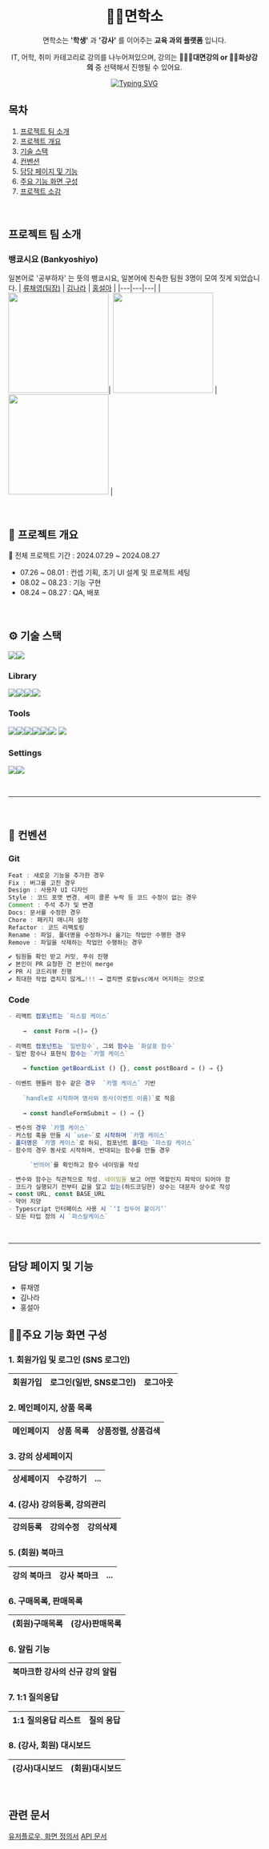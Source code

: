 <div align=center>
  
# 🙋‍♂면학소 
면학소는 **'학생'** 과 **'강사'** 를 이어주는 **교육 과외 플랫폼** 입니다.

IT, 어학, 취미 카테고리로 강의를 나누어져있으며, 강의는 **👩‍👩‍👦대면강의 or 🧑‍💻화상강의** 중 선택해서 진행될 수 있어요.

[![Typing SVG](https://readme-typing-svg.demolab.com?font=Fira+Code&size=16&pause=1000&color=FFFFFF&width=435&lines='면학'과+'장소'를+합쳐+'면학하는+곳'+이라는+뜻이에요)](https://git.io/typing-svg)

</div>

  
## 목차
1. [프로젝트 팀 소개](#프로젝트-팀-소개)
2. [프로젝트 개요](#-프로젝트-개요)
3. [기술 스택](#%EF%B8%8F-기술-스택)
4. [컨벤션](#-컨벤션)
5. [담당 페이지 및 기능]() 
7. [주요 기능 화면 구성](#주요-기능-화면-구성)
8. [프로젝트 소감](#프로젝트-소감)


<br />


## 프로젝트 팀 소개
### 뱅쿄시요 (Bankyoshiyo) 

일본어로 '공부하자' 는 뜻의 뱅쿄시요, 일본어에 친숙한 팀원 3명이 모여 짓게 되었습니다. 
| [류채영(팀장)](https://github.com/chaeyoungg) | [김나라](https://github.com/C5D2) | [홍설아](https://github.com/sulahhong) |
|---|---|---|
|<img src="https://github.com/chaeyoungg/Myeonhakso/blob/dev/public/readme/profile.png" width="200" height="200">| <img src="https://github.com/chaeyoungg/Myeonhakso/blob/dev/public/readme/메타몽.jpg" width="200" height="200" /> | <img src="https://github.com/chaeyoungg/Myeonhakso/blob/dev/public/readme/KakaoTalk_20240826_163751761.png"  width="200" height="200"/> |

<br />

## 📑 프로젝트 개요
📆 전체 프로젝트 기간 : 2024.07.29 ~ 2024.08.27

- 07.26 ~ 08.01 : 컨셉 기획, 초기 UI 설계 및 프로젝트 세팅
- 08.02 ~ 08.23 : 기능 구현
- 08.24 ~ 08.27 : QA, 배포

<br />

## ⚙️ 기술 스택
<img src="https://img.shields.io/badge/Next.js-000?logo=nextdotjs&logoColor=fff&style=for-the-badge" /><img src="https://img.shields.io/badge/TypeScript-007ACC?style=for-the-badge&logo=typescript&logoColor=white" />
### Library
<img src="https://img.shields.io/badge/React-61DAFB?style=for-the-badge&logo=React&logoColor=blue"><img src="https://img.shields.io/badge/Tailwind-38B2AC?style=for-the-badge&logo=tailwind-css&logoColor=white"><img src="https://img.shields.io/badge/swiper-6332F6?style=for-the-badge&logo=swiper&logoColor=white"><img src="https://img.shields.io/badge/kakao Map-FFCD00?style=for-the-badge&logo=kakao&logoColor=black">
### Tools
<img src="https://img.shields.io/badge/Visual_Studio-5C2D91?style=for-the-badge&logo=visual%20studio&logoColor=white" /><img src="https://img.shields.io/badge/Notion-000000?style=for-the-badge&logo=notion&logoColor=white" /><img src="https://img.shields.io/badge/MongoDBCompass-4EA94B?style=for-the-badge&logo=mongodb&logoColor=white" /><img src="https://img.shields.io/badge/GitHub-100000?style=for-the-badge&logo=github&logoColor=white" /><img src="https://img.shields.io/badge/Vercel-000000?style=for-the-badge&logo=vercel&logoColor=white" /><img src="https://img.shields.io/badge/Bruno-F4AA41?style=for-the-badge&logo=Bruno&logoColor=white"> <img src="https://img.shields.io/badge/chart.js-FF6384?style=for-the-badge&logo=chartdotjs&logoColor=white">
### Settings
<img src="https://img.shields.io/badge/ESLint-4B32C3?style=for-the-badge&logo=ESLint&logoColor=white"><img src="https://img.shields.io/badge/Prettier-20B2AA?style=for-the-badge&logo=Prettier&logoColor=white">

<br />

---

<br />


## 📢 컨벤션
### Git

```JavaScript
Feat : 새로운 기능을 추가한 경우
Fix : 버그를 고친 경우
Design : 사용자 UI 디자인
Style : 코드 포맷 변경, 세미 콜론 누락 등 코드 수정이 없는 경우
Comment : 주석 추가 및 변경
Docs: 문서를 수정한 경우
Chore : 패키지 매니저 설정
Refactor : 코드 리팩토링
Rename : 파일, 폴더명을 수정하거나 옮기는 작업만 수행한 경우
Remove : 파일을 삭제하는 작업만 수행하는 경우

✔️ 팀원들 확인 받고 커밋, 푸쉬 진행
✔️ 본인이 PR 요청한 건 본인이 merge
✔️ PR 시 코드리뷰 진행
✔️ 최대한 작업 겹치지 않게…!!! → 겹치면 로컬vsc에서 머지하는 것으로
```

### Code
```JavaScript
- 리액트 컴포넌트는 `파스칼 케이스`
    
    →  const Form =()⇒ {}
    
- 리액트 컴포넌트는 `일반함수`, 그외 함수는 `화살표 함수`
- 일반 함수나 표현식 함수는 `카멜 케이스`
    
    → function getBoardList () {}, const postBoard = () ⇒ {} 
    
- 이벤트 핸들러 함수 같은 경우  `카멜 케이스` 기반
    
    `handle로 시작하며 명사와 동사(이벤트 이름)`로 적음
    
    → const handleFormSubmit = () ⇒ {}
    
- 변수의 경우 `카멜 케이스`
- 커스텀 훅을 만들 시 `use~`로 시작하며 `카멜 케이스`
- 폴더명은 `카멜 케이스`로 하되, 컴포넌트 폴더는 `파스칼 케이스`
- 함수의 경우 동사로 시작하며, 반대되는 함수를 만들 경우

      `반의어`를 확인하고 함수 네이밍을 작성

- 변수와 함수는 직관적으로 작성. 네이밍을 보고 어떤 역할인지 파악이 되어야 함
- 코드가 실행되기 전부터 값을 알고 있는(하드코딩한) 상수는 대문자 상수로 작성
→ const URL, const BASE_URL
- 약어 지양
- Typescript 인터페이스 사용 시 `‘I 접두어 붙이기’`
- 모든 타입 정의 시 `파스칼케이스`
```

<br />

---

## 담당 페이지 및 기능
- 류채영
- 김나라
- 홍설아


## 🧑‍🏫주요 기능 화면 구성
### 1. 회원가입 및 로그인 (SNS 로그인)
|회원가입|로그인(일반, SNS로그인)|로그아웃|
|---|---|---|

### 2. 메인페이지, 상품 목록
|메인페이지|상품 목록|상품정렬, 상품검색|
|---|---|---|

### 3. 강의 상세페이지
|상세페이지|수강하기|...|
|---|---|---|

### 4. (강사) 강의등록, 강의관리
|강의등록|강의수정|강의삭제|
|---|---|---|

### 5. (회원) 북마크
|강의 북마크|강사 북마크|...|
|---|---|---|

### 6. 구매목록, 판매목록
|(회원)구매목록|(강사)판매목록|
|---|---|

### 6. 알림 기능
|북마크한 강사의 신규 강의 알림|
|---|

### 7. 1:1 질의응답
|1:1 질의응답 리스트|질의 응답|
|---|---|

### 8. (강사, 회원) 대시보드
|(강사)대시보드|(회원)대시보드|
|---|---|


<br />

## 관련 문서
[유저플로우, 화면 정의서](https://www.figma.com/design/uB7RPFGDbdejMkgmQGD8SG/MyeonHakSo?node-id=0-1&t=tcdw3SmsRPJIg7G4-1)
[API 문서](https://api.fesp.shop/apidocs/)
